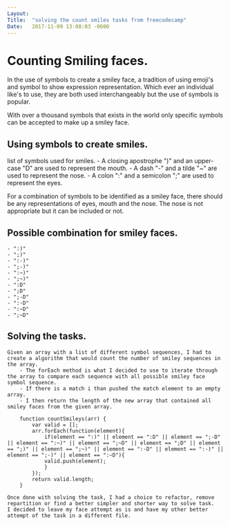 ```yaml
---
Layout:	
Title:	"solving the count smiles tasks from freecodecamp"
Date:	2017-11-09 13:08:03 -0600
---
```


# Counting Smiling faces.

In the use of symbols to create a smiley face, a tradition of using emoji's and symbol to show expression representation. Which ever an individual like's to use, they are both used interchangeably but the use of symbols is popular.

With over a thousand symbols that exists in the world only specific symbols can be accepted to make up a smiley face.

## Using symbols to create smiles.
   list of symbols used for smiles.
    - A closing apostrophe  ")" and an upper-case "D" are used to represent the mouth.
    - A dash "-" and a tilde "~" are used to represent the nose.
    - A colon ":" and a semicolon ";" are used to represent the eyes.

   For a combination of symbols to be identified as a smiley face, there should be any representations of eyes, mouth and the nose. The nose is not appropriate but it can be included or not.

## Possible combination for smiley faces.
    - ":)"
    - ";)"
    - ":-)"
    - ";-)"
    - ":~)"
    - ";~)"
    - ":D"
    - ";D"
    - ";-D"
    - ":-D"
    - ":~D"
    - ";~D"

## Solving the tasks.
    Given an array with a list of different symbol sequences, I had to create a algorithm that would count the number of smiley sequences in the array.
        - The forEach method is what I decided to use to iterate through the array to compare each sequence with all possible smiley face symbol sequence. 
        - If there is a match i than pushed the match element to an empty array.
        - I then return the length of the new array that contained all smiley faces from the given array.

        function countSmileys(arr) {
            var valid = [];
            arr.forEach(function(element){
                if(element == ":)" || element == ":D" || element == ";-D" || element == ":~)" || element == ";~D" || element == ";D" || element == ";)" || element == ";~)" || element == ":-D" || element == ":-)" || element == ";-)" || element == ":~D"){
                valid.push(element);
                }
            });
            return valid.length;
        }

    Once done with solving the task, I had a choice to refactor, remove repartition or find a better simpler and shorter way to solve task.
    I decided to leave my face attempt as is and have my other better attempt of the task in a different file.